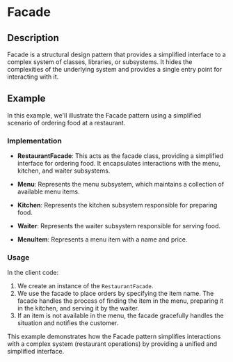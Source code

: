 # Facade

## Description

Facade is a structural design pattern that provides a simplified interface to a complex system of classes, libraries, or subsystems. It hides the complexities of the underlying system and provides a single entry point for interacting with it.

## Example

In this example, we'll illustrate the Facade pattern using a simplified scenario of ordering food at a restaurant.

### Implementation

- **RestaurantFacade**: This acts as the facade class, providing a simplified interface for ordering food. It encapsulates interactions with the menu, kitchen, and waiter subsystems.

- **Menu**: Represents the menu subsystem, which maintains a collection of available menu items.

- **Kitchen**: Represents the kitchen subsystem responsible for preparing food.

- **Waiter**: Represents the waiter subsystem responsible for serving food.

- **MenuItem**: Represents a menu item with a name and price.

### Usage

In the client code:

1. We create an instance of the `RestaurantFacade`.
2. We use the facade to place orders by specifying the item name. The facade handles the process of finding the item in the menu, preparing it in the kitchen, and serving it by the waiter.
3. If an item is not available in the menu, the facade gracefully handles the situation and notifies the customer.

This example demonstrates how the Facade pattern simplifies interactions with a complex system (restaurant operations) by providing a unified and simplified interface.
